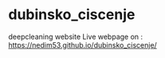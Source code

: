 # dubinsko_ciscenje
deepcleaning website
Live webpage on : https://nedim53.github.io/dubinsko_ciscenje/
